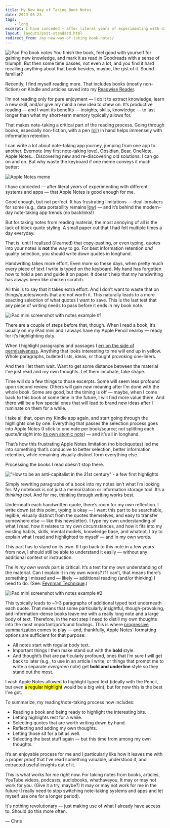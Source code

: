 ```yaml
---
title: My New Way of Taking Book Notes
date: 2023-05-23
tags: 
    - long
excerpt: I have conceded — after literal years of experimenting with different systems and apps — that Apple Notes is good enough for me.
layout: layouts/post-standard.html
redirect_from: /my-new-way-of-taking-book-notes/
---
```

![iPad Pro book notes](/assets/images/ipadpronote1.jpg)
You finish the book, feel good with yourself for gaining new knowledge, and mark it as read in Goodreads with a sense of triumph. But then some time passes, not even a lot, and you find it hard recalling anything about that book besides, maybe, the gist of it. Sound familiar?

Recently, I find myself reading more. That includes books (mostly non-fiction) on Kindle and articles saved into my [Readwise Reader](https://readwise.io/read?ref=metagame.hk).

I’m not reading only for pure enjoyment — I do it to extract knowledge, learn a new skill, and/or give my mind a new idea to chew on. It’s productive reading — and I want its benefits — insights, skills, knowledge — to last longer than what my short-term memory typically allows for.

That makes note-taking a critical part of the reading process. Going through books, especially non-fiction, with a pen [(cil)](https://austinkleon.com/2018/08/30/reading-with-a-pencil/?ref=metagame.hk) in hand helps immensely with information retention.

I can write a lot about note-taking app journey, jumping from one app to another. Evernote (my first note-taking love), Obsidian, Bear, OneNote, Apple Notes… Discovering new and re-discovering old solutions. I can go on and on. But why waste the keyboard if one meme conveys it much better:

![Apple Notes meme](/assets/images/applenotes.jpg)

I have conceded — after literal *years* of experimenting with different systems and apps — that Apple Notes is good enough for me.

Good enough, but not perfect. It has frustrating limitations — deal-breakers for some (e.g., data portability remains [low](https://support.apple.com/en-hk/guide/notes/not201900c07/mac?ref=metagame.hk)) — and it’s behind the modern-day note-taking app trends (no backlinks!)

But for taking notes from reading material, the most annoying of all is the lack of block quote styling. A small paper cut that I had felt multiple times a day everyday.

That is, until I realized (/learned) that copy-pasting, or even typing, quotes into your notes is **not** the way to go. For best information retention *and* quality selection, you should write down quotes in longhand.

Handwriting takes more effort. Even more so these days, when pretty much every piece of text I write is typed on the keyboard. My hand has forgotten how to hold a pen and guide it on paper. It doesn’t help that my handwriting has always been like chicken scratch.

All this is to say that it takes extra effort. And I don’t want to waste that on things/quotes/words that are not worth it. This naturally leads to a more exacting selection of what quotes I want to save. This is the last test that any piece of writing needs to pass before it ends in my book note.

![iPad mini screenshot with notes example #1](/assets/images/ipadmininote1.png)

There are a couple of steps before that, though. When I read a book, it’s usually on my iPad mini and I always have my Apple Pencil nearby — ready for it’s highlighting duty.

When I highlight paragraphs and passages I [err on the side of permissiveness](https://www.youtube.com/watch?v=aaHEgPk0tNM&ref=metagame.hk). Anything that looks interesting to me will end up in yellow. Whole paragraphs, bulleted lists, ideas, or thought provoking one-liners.

And then I let them wait. Want to get some distance between the material I’ve just read and my own thoughts. Let them incubate, take shape.

Time will do a few things to those excerpts. Some will seem less profound upon second review. Others will gain *new* meaning after I’m done with the whole book. Some are good, but the timing is off — maybe, when I come back to this book at some time in the future, I will find more value there. And there will be a few special ones that will lead to brand new ideas after I ruminate on them for a while.

I take all that, open my Kindle app again, and start going through the highlights one by one. Everything that passes the selection process goes into Apple Notes (I stick to one note per book/source; not splitting each quote/insight into [its own atomic note](https://notes.andymatuschak.org/Evergreen_notes_should_be_atomic?ref=metagame.hk)) — and it’s all in longhand.

That’s how this frustrating Apple Notes limitation (no blockquotes) led me into something that’s conducive to better selection, better information retention, while remaining visually distinct form everything else.

Processing the books I read doesn’t stop there.

!["How to be an anti-capitalist in the 21st century" - a few first highlights](/assets/images/anticapitalisthighlight2.png)

Simply rewriting paragraphs of a book into my notes isn’t what I’m looking for. My notebook is not just a memorization or information storage tool. It’s a *thinking tool*. And for me, [thinking through writing](https://www.soenkeahrens.de/en/takesmartnotes?ref=metagame.hk) works best.

Underneath each handwritten quote, there’s room for my own reflection. I write down (at this point, typing is okay — I want this part to be searchable, legible, visually distinct from the quotes themselves, and easy to transfer somewhere else — like this newsletter). I type my own understanding of what I read, how it relates to my own circumstances, and how it fits into my existing habits, skills, mental models, knowledge base, and whatnot. I try to explain what I read and highlighted to myself — and in my own words.

This part has to stand on its own. If I go back to this note in a few years from now, I should still be able to understand it easily — without any additional context or instruction.

The *in my own words* part is critical. It’s a test for my own understanding of the material. Can I explain it in my own words? If I can’t, that means there’s something I missed and — likely — additional reading (and/or thinking) I need to do. (See: [Feynman Technique](https://fs.blog/feynman-technique/?ref=metagame.hk).)

![iPad mini screenshot with notes example #2](/assets/images/ipadmininote2.png)

This typically leads to ~1–3 paragraphs of additional typed text underneath each quote. That means that some particularly insightful, though-provoking, and information-dense books leave me with a really long note and a large body of text. Therefore, in the next step I need to distill my own thoughts into the most important/profound findings. This is where [progressive summarization](https://fortelabs.com/blog/progressive-summarization-a-practical-technique-for-designing-discoverable-notes/?ref=metagame.hk) comes to play — and, thankfully, Apple Notes’ formatting options are sufficient for that purpose:

- All notes start with regular body text.
- Important things I then make stand out with the **bold** style.
- And thought’s that are particularly profound, ones that I’m sure I will get back to later (e.g., to use in an article I write, or things that prompt me to write a separate *evergreen* note) get **bold and underline** style so they stand out the most.

I wish Apple Notes allowed to highlight typed text (ideally with the Pencil, but even <mark>a regular highlight</mark> would be a big win), but for now this is the best I’ve got.

To summarize, my reading/note-taking process now includes:

- Reading a book and being ready to highlight the interesting bits.
- Letting highlights rest for a while.
- Selecting quotes that are worth writing down by hand.
- Reflecting and adding my own thoughts.
- Letting those sit for a bit as well.
- Selecting the best stuff again — but this time from among my own thoughts.

It’s an enjoyable process for me and I particularly like how it leaves me with a proper *proof* that I’ve read something valuable, understood it, and extracted useful insights out of it.

This is what works for *me* right now. For taking notes from books, articles, YouTube videos, podcasts, audiobooks, whathaveyou. It may or may not work for you. (Give it a try, maybe?) It may or may not work for me in the future (I really need to stop switching note-taking systems and apps and let myself use one for a longer period).

It's nothing revolutionary — just making use of what I already have access to. Should do this more often.

— Chris